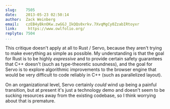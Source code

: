 ```yaml
---
slug:    7505
date:    2013-05-23 02:50:14
author:  Zack Weinberg
email:   czEB4yBknOKw.zwGGJ_IkQQs0xrkv.7XvqMgCy0ZzabIRtoyxr
link:     https://www.owlfolio.org/
replyto: 7504
...
```


This critique doesn't apply at all to Rust / Servo, because they
aren't trying to make everything as simple as possible.  My
understanding is that the goal for Rust is to be highly
<i>expressive</i> and to provide certain safety guarantees that C++
doesn't (such as type-theoretic soundness), and the goal for Servo is
to explore algorithmic improvements to the browser engine that would
be very difficult to code reliably in C++ (such as parallelized
layout).

On an organizational level, Servo certainly <i>could</i> wind up being
a painful transition, but at present it's just a technology demo and
doesn't seem to be sucking resources away from the existing codebase,
so I think worrying about that is premature.
